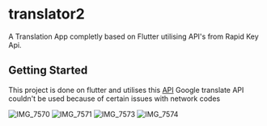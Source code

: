 # translator2

A Translation App completly based on Flutter utilising API's from Rapid Key Api.

## Getting Started

This project is done on flutter and utilises this [API](https://rapidapi.com/dickyagustin/api/text-translator2)
Google translate API couldn't be used because of certain issues with network codes

![IMG_7570](https://github.com/Pbonmars-20031006/translatorApp/assets/97323054/d44b776d-f4bc-4d5f-9f17-d8e4c219aa9c)
![IMG_7571](https://github.com/Pbonmars-20031006/translatorApp/assets/97323054/fad0b78f-3a3c-4f72-ac95-5055aba6e541)
![IMG_7573](https://github.com/Pbonmars-20031006/translatorApp/assets/97323054/5e5d7bd5-db2c-48c2-a6c2-70f2f2049500)
![IMG_7574](https://github.com/Pbonmars-20031006/translatorApp/assets/97323054/28fad022-154f-45f3-a850-aa954aeff7b5)



